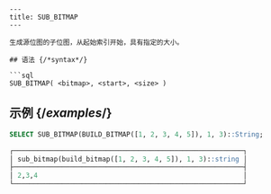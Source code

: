 ```
---
title: SUB_BITMAP
---

生成源位图的子位图，从起始索引开始，具有指定的大小。

## 语法 {/*syntax*/}

```sql
SUB_BITMAP( <bitmap>, <start>, <size> )
```

## 示例 {/*examples*/}

```sql
SELECT SUB_BITMAP(BUILD_BITMAP([1, 2, 3, 4, 5]), 1, 3)::String;

┌─────────────────────────────────────────────────────────┐
│ sub_bitmap(build_bitmap([1, 2, 3, 4, 5]), 1, 3)::string │
├─────────────────────────────────────────────────────────┤
│ 2,3,4                                                   │
└─────────────────────────────────────────────────────────┘
```
```